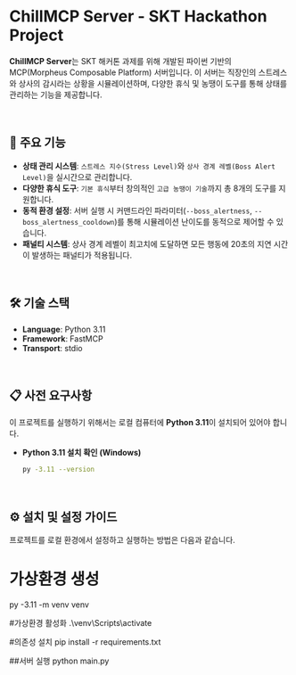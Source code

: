 # ChillMCP Server - SKT Hackathon Project

**ChillMCP Server**는 SKT 해커톤 과제를 위해 개발된 파이썬 기반의 MCP(Morpheus Composable Platform) 서버입니다. 이 서버는 직장인의 스트레스와 상사의 감시라는 상황을 시뮬레이션하며, 다양한 휴식 및 농땡이 도구를 통해 상태를 관리하는 기능을 제공합니다.

<br>

## 🚀 주요 기능

* **상태 관리 시스템**: `스트레스 지수(Stress Level)`와 `상사 경계 레벨(Boss Alert Level)`을 실시간으로 관리합니다.
* **다양한 휴식 도구**: `기본 휴식`부터 창의적인 `고급 농땡이 기술`까지 총 8개의 도구를 지원합니다.
* **동적 환경 설정**: 서버 실행 시 커맨드라인 파라미터(`--boss_alertness`, `--boss_alertness_cooldown`)를 통해 시뮬레이션 난이도를 동적으로 제어할 수 있습니다.
* **패널티 시스템**: 상사 경계 레벨이 최고치에 도달하면 모든 행동에 20초의 지연 시간이 발생하는 패널티가 적용됩니다.

<br>

## 🛠️ 기술 스택

* **Language**: Python 3.11
* **Framework**: FastMCP
* **Transport**: stdio

<br>

## 📋 사전 요구사항

이 프로젝트를 실행하기 위해서는 로컬 컴퓨터에 **Python 3.11**이 설치되어 있어야 합니다.

* **Python 3.11 설치 확인 (Windows)**
    ```bash
    py -3.11 --version
    ```

<br>

## ⚙️ 설치 및 설정 가이드

프로젝트를 로컬 환경에서 설정하고 실행하는 방법은 다음과 같습니다.

# 가상환경 생성
py -3.11 -m venv venv

#가상환경 활성화
.\venv\Scripts\activate

#의존성 설치
pip install -r requirements.txt

##서버 실행
python main.py
